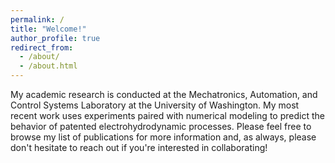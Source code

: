 ```yaml
---
permalink: /
title: "Welcome!"
author_profile: true
redirect_from: 
  - /about/
  - /about.html
---
```


My academic research is conducted at the Mechatronics, Automation, and Control Systems Laboratory at the University of Washington. My most recent work uses experiments paired with numerical modeling to predict the behavior of patented electrohydrodynamic processes. Please feel free to browse my list of publications for more information and, as always, please don't hesitate to reach out if you're interested in collaborating!





